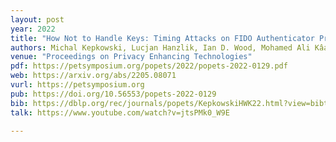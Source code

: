 ```yaml
---
layout: post
year: 2022
title: "How Not to Handle Keys: Timing Attacks on FIDO Authenticator Privacy"
authors: Michal Kepkowski, Lucjan Hanzlik, Ian D. Wood, Mohamed Ali Kâafar
venue: "Proceedings on Privacy Enhancing Technologies"
pdf: https://petsymposium.org/popets/2022/popets-2022-0129.pdf
web: https://arxiv.org/abs/2205.08071
vurl: https://petsymposium.org
pub: https://doi.org/10.56553/popets-2022-0129
bib: https://dblp.org/rec/journals/popets/KepkowskiHWK22.html?view=bibtex
talk: https://www.youtube.com/watch?v=jtsPMk0_W9E

---
```




